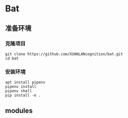 # Bat

## 准备环境

### 克隆项目
```
git clone https://github.com/XUANLANcognition/bat.git
cd bat
```
### 安装环境
```
apt install pipenv
pipenv install
pipenv shell
pip install -e .
```

## modules
